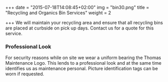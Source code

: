 +++
date = "2015-07-18T14:08:45+02:00"
img = "bin30.png"
title = "Recycling and Organics Bin Services"
weight = 2

+++
We will maintain your recycling area and ensure that all recycling bins are placed at curbside on pick up days. Contact us for a quote for this service.


### Professional Look
For security reasons while on site we wear a uniform bearing the Thomas Maintenance Logo. This lends to a professional look and at the same time identifies us as maintenance personal. Picture identification tags can be worn if requested.